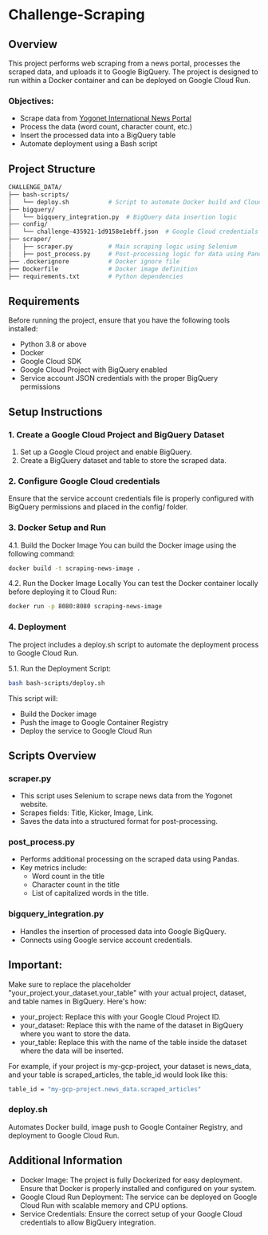 # Challenge-Scraping


## Overview

This project performs web scraping from a news portal, processes the scraped data, and uploads it to Google BigQuery. The project is designed to run within a Docker container and can be deployed on Google Cloud Run. 

### Objectives:
- Scrape data from [Yogonet International News Portal](https://www.yogonet.com/international/)
- Process the data (word count, character count, etc.)
- Insert the processed data into a BigQuery table
- Automate deployment using a Bash script


## Project Structure
```bash
CHALLENGE_DATA/
├── bash-scripts/
│   └── deploy.sh           # Script to automate Docker build and Cloud Run deployment
├── bigquery/
│   └── bigquery_integration.py  # BigQuery data insertion logic
├── config/
│   └── challenge-435921-1d9158e1ebff.json  # Google Cloud credentials for BigQuery
├── scraper/
│   ├── scraper.py          # Main scraping logic using Selenium
│   ├── post_process.py     # Post-processing logic for data using Pandas
├── .dockerignore           # Docker ignore file
├── Dockerfile              # Docker image definition
├── requirements.txt        # Python dependencies
```

## Requirements

Before running the project, ensure that you have the following tools installed:

- Python 3.8 or above
- Docker
- Google Cloud SDK
- Google Cloud Project with BigQuery enabled
- Service account JSON credentials with the proper BigQuery permissions

## Setup Instructions

### 1. Create a Google Cloud Project and BigQuery Dataset
1. Set up a Google Cloud project and enable BigQuery.
2. Create a BigQuery dataset and table to store the scraped data.

### 2. Configure Google Cloud credentials
Ensure that the service account credentials file is properly configured with BigQuery permissions and placed in the config/ folder.

### 3. Docker Setup and Run
4.1. Build the Docker Image
You can build the Docker image using the following command:

```bash
docker build -t scraping-news-image .
```

4.2. Run the Docker Image Locally
You can test the Docker container locally before deploying it to Cloud Run:


```bash
docker run -p 8080:8080 scraping-news-image
```

### 4. Deployment
The project includes a deploy.sh script to automate the deployment process to Google Cloud Run.

5.1. Run the Deployment Script:

```bash
bash bash-scripts/deploy.sh
```

This script will:

- Build the Docker image
- Push the image to Google Container Registry
- Deploy the service to Google Cloud Run


## Scripts Overview

### scraper.py
- This script uses Selenium to scrape news data from the Yogonet website.
- Scrapes fields: Title, Kicker, Image, Link.
- Saves the data into a structured format for post-processing.

### post_process.py
- Performs additional processing on the scraped data using Pandas.
- Key metrics include:
    - Word count in the title
    - Character count in the title
    - List of capitalized words in the title.

### bigquery_integration.py
- Handles the insertion of processed data into Google BigQuery.
- Connects using Google service account credentials.

## Important:
Make sure to replace the placeholder "your_project.your_dataset.your_table" with your actual project, dataset, and table names in BigQuery. Here's how:

- your_project: Replace this with your Google Cloud Project ID.
- your_dataset: Replace this with the name of the dataset in BigQuery where you want to store the data.
- your_table: Replace this with the name of the table inside the dataset where the data will be inserted.

For example, if your project is my-gcp-project, your dataset is news_data, and your table is scraped_articles, the table_id would look like this:

```bash
table_id = "my-gcp-project.news_data.scraped_articles"
```

### deploy.sh
Automates Docker build, image push to Google Container Registry, and deployment to Google Cloud Run.


## Additional Information
- Docker Image: The project is fully Dockerized for easy deployment. Ensure that Docker is properly installed and configured on your system.
- Google Cloud Run Deployment: The service can be deployed on Google Cloud Run with scalable memory and CPU options.
- Service Credentials: Ensure the correct setup of your Google Cloud credentials to allow BigQuery integration.